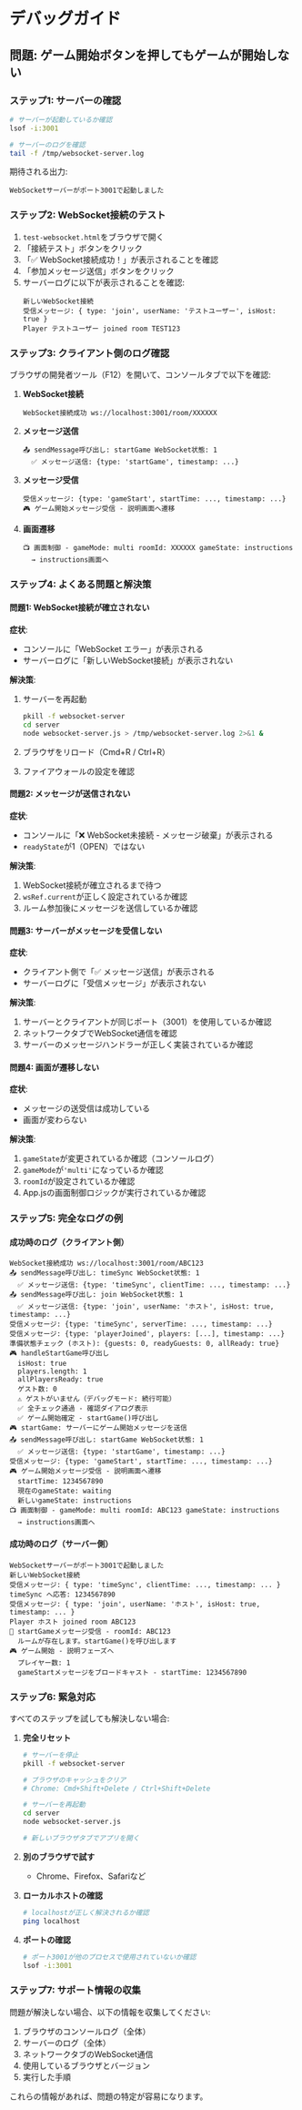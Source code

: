 # デバッグガイド

## 問題: ゲーム開始ボタンを押してもゲームが開始しない

### ステップ1: サーバーの確認

```bash
# サーバーが起動しているか確認
lsof -i:3001

# サーバーのログを確認
tail -f /tmp/websocket-server.log
```

期待される出力:
```
WebSocketサーバーがポート3001で起動しました
```

### ステップ2: WebSocket接続のテスト

1. `test-websocket.html`をブラウザで開く
2. 「接続テスト」ボタンをクリック
3. 「✅ WebSocket接続成功！」が表示されることを確認
4. 「参加メッセージ送信」ボタンをクリック
5. サーバーログに以下が表示されることを確認:
   ```
   新しいWebSocket接続
   受信メッセージ: { type: 'join', userName: 'テストユーザー', isHost: true }
   Player テストユーザー joined room TEST123
   ```

### ステップ3: クライアント側のログ確認

ブラウザの開発者ツール（F12）を開いて、コンソールタブで以下を確認:

1. **WebSocket接続**
   ```
   WebSocket接続成功 ws://localhost:3001/room/XXXXXX
   ```

2. **メッセージ送信**
   ```
   📤 sendMessage呼び出し: startGame WebSocket状態: 1
     ✅ メッセージ送信: {type: 'startGame', timestamp: ...}
   ```

3. **メッセージ受信**
   ```
   受信メッセージ: {type: 'gameStart', startTime: ..., timestamp: ...}
   🎮 ゲーム開始メッセージ受信 - 説明画面へ遷移
   ```

4. **画面遷移**
   ```
   📺 画面制御 - gameMode: multi roomId: XXXXXX gameState: instructions
     → instructions画面へ
   ```

### ステップ4: よくある問題と解決策

#### 問題1: WebSocket接続が確立されない

**症状**:
- コンソールに「WebSocket エラー」が表示される
- サーバーログに「新しいWebSocket接続」が表示されない

**解決策**:
1. サーバーを再起動
   ```bash
   pkill -f websocket-server
   cd server
   node websocket-server.js > /tmp/websocket-server.log 2>&1 &
   ```

2. ブラウザをリロード（Cmd+R / Ctrl+R）

3. ファイアウォールの設定を確認

#### 問題2: メッセージが送信されない

**症状**:
- コンソールに「❌ WebSocket未接続 - メッセージ破棄」が表示される
- `readyState`が1（OPEN）ではない

**解決策**:
1. WebSocket接続が確立されるまで待つ
2. `wsRef.current`が正しく設定されているか確認
3. ルーム参加後にメッセージを送信しているか確認

#### 問題3: サーバーがメッセージを受信しない

**症状**:
- クライアント側で「✅ メッセージ送信」が表示される
- サーバーログに「受信メッセージ」が表示されない

**解決策**:
1. サーバーとクライアントが同じポート（3001）を使用しているか確認
2. ネットワークタブでWebSocket通信を確認
3. サーバーのメッセージハンドラーが正しく実装されているか確認

#### 問題4: 画面が遷移しない

**症状**:
- メッセージの送受信は成功している
- 画面が変わらない

**解決策**:
1. `gameState`が変更されているか確認（コンソールログ）
2. `gameMode`が`'multi'`になっているか確認
3. `roomId`が設定されているか確認
4. App.jsの画面制御ロジックが実行されているか確認

### ステップ5: 完全なログの例

#### 成功時のログ（クライアント側）

```
WebSocket接続成功 ws://localhost:3001/room/ABC123
📤 sendMessage呼び出し: timeSync WebSocket状態: 1
  ✅ メッセージ送信: {type: 'timeSync', clientTime: ..., timestamp: ...}
📤 sendMessage呼び出し: join WebSocket状態: 1
  ✅ メッセージ送信: {type: 'join', userName: 'ホスト', isHost: true, timestamp: ...}
受信メッセージ: {type: 'timeSync', serverTime: ..., timestamp: ...}
受信メッセージ: {type: 'playerJoined', players: [...], timestamp: ...}
準備状態チェック (ホスト): {guests: 0, readyGuests: 0, allReady: true}
🎮 handleStartGame呼び出し
  isHost: true
  players.length: 1
  allPlayersReady: true
  ゲスト数: 0
  ⚠️ ゲストがいません（デバッグモード: 続行可能）
  ✅ 全チェック通過 - 確認ダイアログ表示
  ✅ ゲーム開始確定 - startGame()呼び出し
🎮 startGame: サーバーにゲーム開始メッセージを送信
📤 sendMessage呼び出し: startGame WebSocket状態: 1
  ✅ メッセージ送信: {type: 'startGame', timestamp: ...}
受信メッセージ: {type: 'gameStart', startTime: ..., timestamp: ...}
🎮 ゲーム開始メッセージ受信 - 説明画面へ遷移
  startTime: 1234567890
  現在のgameState: waiting
  新しいgameState: instructions
📺 画面制御 - gameMode: multi roomId: ABC123 gameState: instructions
  → instructions画面へ
```

#### 成功時のログ（サーバー側）

```
WebSocketサーバーがポート3001で起動しました
新しいWebSocket接続
受信メッセージ: { type: 'timeSync', clientTime: ..., timestamp: ... }
timeSync へ応答: 1234567890
受信メッセージ: { type: 'join', userName: 'ホスト', isHost: true, timestamp: ... }
Player ホスト joined room ABC123
📨 startGameメッセージ受信 - roomId: ABC123
  ルームが存在します。startGame()を呼び出します
🎮 ゲーム開始 - 説明フェーズへ
  プレイヤー数: 1
  gameStartメッセージをブロードキャスト - startTime: 1234567890
```

### ステップ6: 緊急対応

すべてのステップを試しても解決しない場合:

1. **完全リセット**
   ```bash
   # サーバーを停止
   pkill -f websocket-server
   
   # ブラウザのキャッシュをクリア
   # Chrome: Cmd+Shift+Delete / Ctrl+Shift+Delete
   
   # サーバーを再起動
   cd server
   node websocket-server.js
   
   # 新しいブラウザタブでアプリを開く
   ```

2. **別のブラウザで試す**
   - Chrome、Firefox、Safariなど

3. **ローカルホストの確認**
   ```bash
   # localhostが正しく解決されるか確認
   ping localhost
   ```

4. **ポートの確認**
   ```bash
   # ポート3001が他のプロセスで使用されていないか確認
   lsof -i:3001
   ```

### ステップ7: サポート情報の収集

問題が解決しない場合、以下の情報を収集してください:

1. ブラウザのコンソールログ（全体）
2. サーバーのログ（全体）
3. ネットワークタブのWebSocket通信
4. 使用しているブラウザとバージョン
5. 実行した手順

これらの情報があれば、問題の特定が容易になります。
